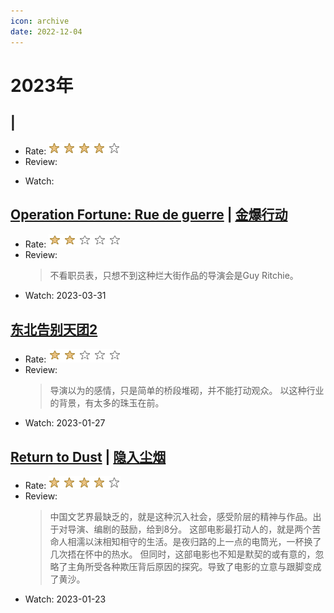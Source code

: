 ```yaml
---
icon: archive
date: 2022-12-04
---
```


# 2023年

## []() | []()
- Rate: ![8/10](/assets/icon/40_star.png)
- Review:
    > 
- Watch: 

## [Operation Fortune: Rue de guerre](https://www.imdb.com/title/tt7985704/) | [金爆行动](https://movie.douban.com/subject/35199447/)
- Rate: ![4/10](/assets/icon/20_star.png)
- Review:
    > 不看职员表，只想不到这种烂大街作品的导演会是Guy Ritchie。
- Watch: 2023-03-31


## [东北告别天团2](https://movie.douban.com/subject/35936401/)
- Rate: ![4/10](/assets/icon/20_star.png)
- Review:
    > 导演以为的感情，只是简单的桥段堆砌，并不能打动观众。
    > 以这种行业的背景，有太多的珠玉在前。
- Watch: 2023-01-27

## [Return to Dust](https://www.imdb.com/title/tt17097088/) | [隐入尘烟](https://movie.douban.com/subject/35131346/)
- Rate: ![8/10](/assets/icon/40_star.png)
- Review:
    > 中国文艺界最缺乏的，就是这种沉入社会，感受阶层的精神与作品。出于对导演、编剧的鼓励，给到8分。
    > 这部电影最打动人的，就是两个苦命人相濡以沫相知相守的生活。是夜归路的上一点的电筒光，一杯换了几次捂在怀中的热水。
    > 但同时，这部电影也不知是默契的或有意的，忽略了主角所受各种欺压背后原因的探究。导致了电影的立意与跟脚变成了黄沙。
- Watch: 2023-01-23

